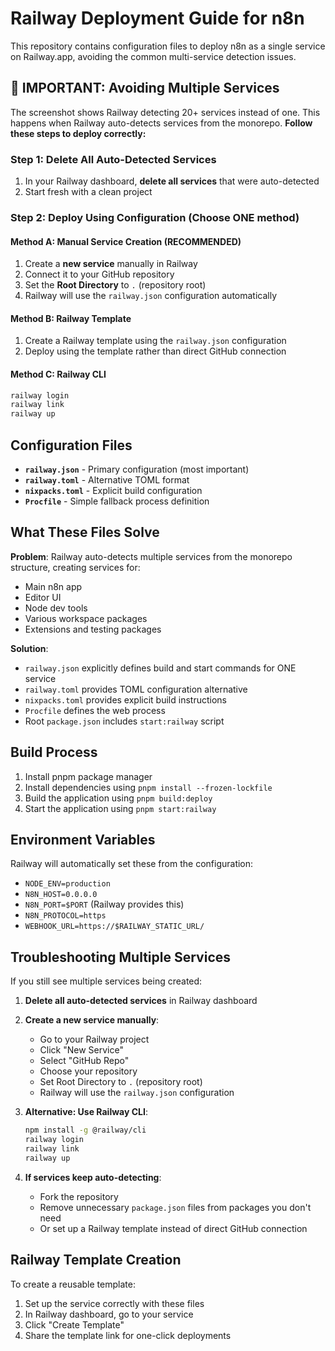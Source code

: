 # Railway Deployment Guide for n8n

This repository contains configuration files to deploy n8n as a single service on Railway.app, avoiding the common multi-service detection issues.

## 🚨 IMPORTANT: Avoiding Multiple Services

The screenshot shows Railway detecting 20+ services instead of one. This happens when Railway auto-detects services from the monorepo. **Follow these steps to deploy correctly:**

### Step 1: Delete All Auto-Detected Services
1. In your Railway dashboard, **delete all services** that were auto-detected
2. Start fresh with a clean project

### Step 2: Deploy Using Configuration (Choose ONE method)

#### Method A: Manual Service Creation (RECOMMENDED)
1. Create a **new service** manually in Railway
2. Connect it to your GitHub repository
3. Set the **Root Directory** to `.` (repository root)
4. Railway will use the `railway.json` configuration automatically

#### Method B: Railway Template
1. Create a Railway template using the `railway.json` configuration
2. Deploy using the template rather than direct GitHub connection

#### Method C: Railway CLI
```bash
railway login
railway link
railway up
```

## Configuration Files

- **`railway.json`** - Primary configuration (most important)
- **`railway.toml`** - Alternative TOML format
- **`nixpacks.toml`** - Explicit build configuration
- **`Procfile`** - Simple fallback process definition

## What These Files Solve

**Problem**: Railway auto-detects multiple services from the monorepo structure, creating services for:
- Main n8n app
- Editor UI  
- Node dev tools
- Various workspace packages
- Extensions and testing packages

**Solution**: 
- `railway.json` explicitly defines build and start commands for ONE service
- `railway.toml` provides TOML configuration alternative
- `nixpacks.toml` provides explicit build instructions
- `Procfile` defines the web process
- Root `package.json` includes `start:railway` script

## Build Process

1. Install pnpm package manager
2. Install dependencies using `pnpm install --frozen-lockfile`
3. Build the application using `pnpm build:deploy`
4. Start the application using `pnpm start:railway`

## Environment Variables

Railway will automatically set these from the configuration:
- `NODE_ENV=production`
- `N8N_HOST=0.0.0.0`
- `N8N_PORT=$PORT` (Railway provides this)
- `N8N_PROTOCOL=https`
- `WEBHOOK_URL=https://$RAILWAY_STATIC_URL/`

## Troubleshooting Multiple Services

If you still see multiple services being created:

1. **Delete all auto-detected services** in Railway dashboard
2. **Create a new service manually**:
   - Go to your Railway project
   - Click "New Service"  
   - Select "GitHub Repo"
   - Choose your repository
   - Set Root Directory to `.` (repository root)
   - Railway will use the `railway.json` configuration

3. **Alternative: Use Railway CLI**:
   ```bash
   npm install -g @railway/cli
   railway login
   railway link
   railway up
   ```

4. **If services keep auto-detecting**:
   - Fork the repository
   - Remove unnecessary `package.json` files from packages you don't need
   - Or set up a Railway template instead of direct GitHub connection

## Railway Template Creation

To create a reusable template:
1. Set up the service correctly with these files
2. In Railway dashboard, go to your service
3. Click "Create Template"
4. Share the template link for one-click deployments